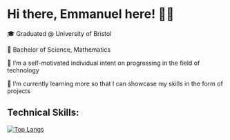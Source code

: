 # Hi there, Emmanuel here! 👋🏾

<p>
🎓 Graduated @ University of Bristol 

📔 Bachelor of Science, Mathematics

🔭 I’m a self-motivated individual intent on progressing in the field of technology

🌱 I’m currently learning more so that I can showcase my skills in the form of projects
<p>

## Technical Skills:
<!--<a href="#"><img align="left" alt="EmmanuelEngelbert | Python" width="50px" src="https://raw.githubusercontent.com/github/explore/80688e429a7d4ef2fca1e82350fe8e3517d3494d/topics/python/python.png" /></a>
<a href="#"><img align="left" alt="EmmanuelEngelbert | PostgreSQL" width="46px" src="https://cdn.freebiesupply.com/logos/large/2x/postgresql-logo-png-transparent.png" /></a>
<a href="#"><img align="left" alt="EmmanuelEngelbert | Excel" width="65px" src="https://download.logo.wine/logo/Microsoft_Excel/Microsoft_Excel-Logo.wine.png" /></a>
<a href="#"><img align="left" alt="EmmanuelEngelbert | Power BI" width="60px" src="https://1000logos.net/wp-content/uploads/2022/08/Microsoft-Power-BI-Logo.png" /></a>


<br />
<br />
<br />-->

[![Top Langs](https://github-readme-stats.vercel.app/api/top-langs/?username=EmmanuelEngelbert&layout=compact)](https://github.com/EmmanuelEngelbert/github-readme-stats)
<!--[![EmmanuelEngelbert's GitHub stats](https://github-readme-stats.vercel.app/api?username=EmmanuelEngelbert&show_icons=true&theme=transparent)](https://github.com/EmmanuelEngelbert/github-readme-stats)-->



